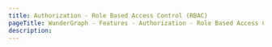 ```yaml
---
title: Authorization - Role Based Access Control (RBAC)
pageTitle: WunderGraph - Features - Authorization - Role Based Access Control (RBAC)
description:
---
```

